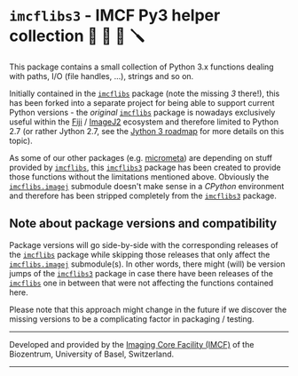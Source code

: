 # `imcflibs3` - IMCF Py3 helper collection 🐍 🔩 🔧 🪛

This package contains a small collection of Python 3.x functions dealing with
paths, I/O (file handles, ...), strings and so on.

Initially contained in the [`imcflibs`][1] package (note the missing *3*
there!), this has been forked into a separate project for being able to support
current Python versions - the *original* [`imcflibs`][1] package is nowadays
exclusively useful within the [Fiji][fiji] / [ImageJ2][imagej] ecosystem and
therefore limited to Python 2.7 (or rather Jython 2.7, see the [Jython 3
roadmap][jython3] for more details on this topic).

As some of our other packages (e.g. [micrometa][micrometa]) are depending on
stuff provided by [`imcflibs`][1], this [`imcflibs3`][3] package has been
created to provide those functions without the limitations mentioned above.
Obviously the [`imcflibs.imagej`][2] submodule doesn't make sense in a *CPython*
environment and therefore has been stripped completely from the [`imcflibs3`][3]
package.

## Note about package versions and compatibility

Package versions will go side-by-side with the corresponding releases of the
[`imcflibs`][1] package while skipping those releases that only affect the
[`imcflibs.imagej`][2] submodule(s). In other words, there might (will) be
version jumps of the [`imcflibs3`][3] package in case there have been releases
of the [`imcflibs`][1] one in between that were not affecting the functions
contained here.

Please note that this approach might change in the future if we discover the
missing versions to be a complicating factor in packaging / testing.

----

Developed and provided by the [Imaging Core Facility (IMCF)][imcf] of the
Biozentrum, University of Basel, Switzerland.

----

[1]: https://github.com/imcf/python-imcflibs
[2]: https://github.com/imcf/python-imcflibs/tree/master/src/imcflibs/imagej
[3]: https://github.com/imcf/python-imcflibs3
[fiji]: <https://fiji.sc>
[imagej]: <https://imagej.net>
[jython3]: <https://www.jython.org/jython-3-roadmap>
[micrometa]: <https://github.com/imcf/python-micrometa>
[imcf]: <https://imcf.one>
